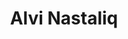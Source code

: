 ---
title: Alvi Nastaliq
family: Alvi Nastaliq
urdu: علوی نستعلیق
styles: ['Regular 400']
size: 36
link:
---